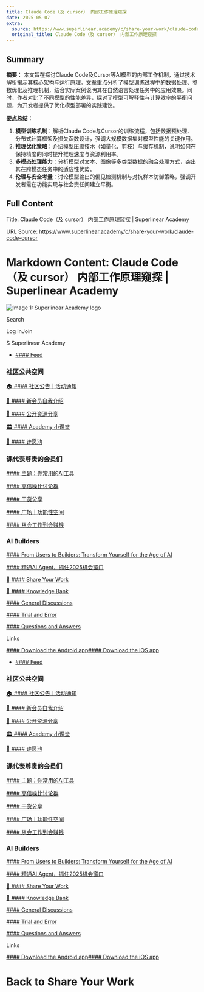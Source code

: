 ```yaml
---
title: Claude Code（及 cursor） 内部工作原理窥探
date: 2025-05-07
extra:
  source: https://www.superlinear.academy/c/share-your-work/claude-code-cursor
  original_title: Claude Code（及 cursor） 内部工作原理窥探
---
```

## Summary
**摘要**：
本文旨在探讨Claude Code及Cursor等AI模型的内部工作机制，通过技术解析揭示其核心架构与运行原理。文章重点分析了模型训练过程中的数据处理、参数优化及推理机制，结合实际案例说明其在自然语言处理任务中的应用效果。同时，作者对比了不同模型的性能差异，探讨了模型可解释性与计算效率的平衡问题，为开发者提供了优化模型部署的实践建议。

**要点总结**：
1. **模型训练机制**：解析Claude Code与Cursor的训练流程，包括数据预处理、分布式计算框架及损失函数设计，强调大规模数据集对模型性能的关键作用。  
2. **推理优化策略**：介绍模型压缩技术（如量化、剪枝）与缓存机制，说明如何在保持精度的同时提升推理速度与资源利用率。  
3. **多模态处理能力**：分析模型对文本、图像等多类型数据的融合处理方式，突出其在跨模态任务中的适应性优势。  
4. **伦理与安全考量**：讨论模型输出的偏见检测机制与对抗样本防御策略，强调开发者需在功能实现与社会责任间建立平衡。
## Full Content
Title: Claude Code（及 cursor） 内部工作原理窥探 | Superlinear Academy

URL Source: https://www.superlinear.academy/c/share-your-work/claude-code-cursor

Markdown Content:
Claude Code（及 cursor） 内部工作原理窥探 | Superlinear Academy
===============  

![Image 1: Superlinear Academy logo](https://app.circle.so/rails/active_storage/representations/redirect/eyJfcmFpbHMiOnsibWVzc2FnZSI6IkJBaHBCQkV4SUFNPSIsImV4cCI6bnVsbCwicHVyIjoiYmxvYl9pZCJ9fQ==--fd8ef1d81f05cd1836d7177a826ba5a5a8c700fb/eyJfcmFpbHMiOnsibWVzc2FnZSI6IkJBaDdDRG9MWm05eWJXRjBTU0lJY0c1bkJqb0dSVlE2RkhKbGMybDZaVjkwYjE5c2FXMXBkRnNITUdrQ2FBRTZDbk5oZG1WeWV3WTZDbk4wY21sd1ZBPT0iLCJleHAiOm51bGwsInB1ciI6InZhcmlhdGlvbiJ9fQ==--e7ed929538cfb0e8497fbd036110b7591e89532a/logo%20test%201.png)

Search

Log inJoin

S Superlinear Academy

*   [#### Feed](https://www.superlinear.academy/feed "Feed")

### 社区公共空间

[🏠 #### 社区公告｜活动通知](https://www.superlinear.academy/c/start-here/)

[👋 #### 新会员自我介绍](https://www.superlinear.academy/c/say-hello/)

[📖 #### 公开资源分享](https://www.superlinear.academy/c/resources/)

[🏛️ #### Academy 小课堂](https://www.superlinear.academy/c/academy/?sort=asc)

[🙏 #### 许愿池](https://www.superlinear.academy/c/wish/)

### 课代表尊贵的会员们

[#### 主题：你常用的AI工具](https://www.superlinear.academy/c/3e0c79/)

[#### 高信噪比讨论群](https://www.superlinear.academy/c/bfb2d1/)

[#### 干货分享](https://www.superlinear.academy/c/91c209/)

[#### 广场｜功能性空间](https://www.superlinear.academy/c/incubator/)

[#### 从会工作到会赚钱](https://www.superlinear.academy/c/work-wealth/)

### AI Builders

[#### From Users to Builders: Transform Yourself for the Age of AI](https://www.superlinear.academy/c/ai/)

[#### 精通AI Agent，抓住2025机会窗口](https://www.superlinear.academy/c/agentic-ai/)

[💪 #### Share Your Work](https://www.superlinear.academy/c/share-your-work/)

[🔔 #### Knowledge Bank](https://www.superlinear.academy/c/ai-resources/)

[#### General Discussions](https://www.superlinear.academy/c/general-discussions/)

[#### Trial and Error](https://www.superlinear.academy/c/trial-and-error/)

[#### Questions and Answers](https://www.superlinear.academy/c/q-a/)

Links

[#### Download the Android app](https://play.google.com/store/apps/details?id=so.circle.circle&utm_source=community_nav "Download the Android app")[#### Download the iOS app](https://apps.apple.com/us/app/circle-communities/id1509651625?pt=121043132&ct=Sidebar%20Navigation&mt=8 "Download the iOS app")

*   [#### Feed](https://www.superlinear.academy/feed "Feed")

### 社区公共空间

[🏠 #### 社区公告｜活动通知](https://www.superlinear.academy/c/start-here/)

[👋 #### 新会员自我介绍](https://www.superlinear.academy/c/say-hello/)

[📖 #### 公开资源分享](https://www.superlinear.academy/c/resources/)

[🏛️ #### Academy 小课堂](https://www.superlinear.academy/c/academy/?sort=asc)

[🙏 #### 许愿池](https://www.superlinear.academy/c/wish/)

### 课代表尊贵的会员们

[#### 主题：你常用的AI工具](https://www.superlinear.academy/c/3e0c79/)

[#### 高信噪比讨论群](https://www.superlinear.academy/c/bfb2d1/)

[#### 干货分享](https://www.superlinear.academy/c/91c209/)

[#### 广场｜功能性空间](https://www.superlinear.academy/c/incubator/)

[#### 从会工作到会赚钱](https://www.superlinear.academy/c/work-wealth/)

### AI Builders

[#### From Users to Builders: Transform Yourself for the Age of AI](https://www.superlinear.academy/c/ai/)

[#### 精通AI Agent，抓住2025机会窗口](https://www.superlinear.academy/c/agentic-ai/)

[💪 #### Share Your Work](https://www.superlinear.academy/c/share-your-work/)

[🔔 #### Knowledge Bank](https://www.superlinear.academy/c/ai-resources/)

[#### General Discussions](https://www.superlinear.academy/c/general-discussions/)

[#### Trial and Error](https://www.superlinear.academy/c/trial-and-error/)

[#### Questions and Answers](https://www.superlinear.academy/c/q-a/)

Links

[#### Download the Android app](https://play.google.com/store/apps/details?id=so.circle.circle&utm_source=community_nav "Download the Android app")[#### Download the iOS app](https://apps.apple.com/us/app/circle-communities/id1509651625?pt=121043132&ct=Sidebar%20Navigation&mt=8 "Download the iOS app")

Back to Share Your Work
=======================

